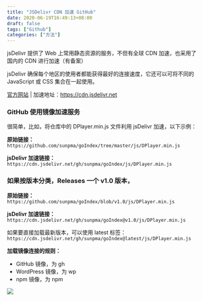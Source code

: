 ```yaml
---
title: "JSDelivr CDN 加速 GitHub"
date: 2020-06-19T16:49:13+08:00
draft: false
tags: ["Github"]
categories: ["方法"]
---
```


jsDelivr 提供了 Web 上常用静态资源的服务，不但有全球 CDN 加速，也采用了国内的 CDN 进行加速（有备案）

jsDelivr 确保每个地区的使用者都能获得最好的连接速度，它还可以可将不同的 JavaScript 或 CSS 集合在一起使用。

[官方网站](https://www.jsdelivr.com) | 加速地址：https://cdn.jsdelivr.net

### GitHub 使用镜像加速服务

很简单，比如，将仓库中的 DPlayer.min.js 文件利用 jsDelivr 加速，以下示例：

**原始链接：**
`https://github.com/sunpma/goIndex/tree/master/js/DPlayer.min.js`

**jsDelivr 加速链接：**
`https://cdn.jsdelivr.net/gh/sunpma/goIndex/js/DPlayer.min.js`

### 如果按版本分类，Releases 一个 v1.0 版本，

**原始链接：**
`https://github.com/sunpma/goIndex/blob/v1.0/js/DPlayer.min.js`

**jsDelivr 加速链接：**
`https://cdn.jsdelivr.net/gh/sunpma/goIndex@v1.0/js/DPlayer.min.js`

如果要直接加载最新版本，可以使用 latest 标签：
`https://cdn.jsdelivr.net/gh/sunpma/goIndex@latest/js/DPlayer.min.js`

**加载镜像连接的规则：**
- GitHub 镜像，为 gh
- WordPress 镜像，为 wp
- npm 镜像，为 npm

![](https://gitee.com/nanjishen/Npic/raw/master/img/gzh-end.png)